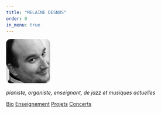 ```yaml
---
title: "MELAINE DESNOS"
order: 0
in_menu: true
---
```

<img src="images/mel.png" alt="Photo du visage" style="width:120px;height:120px;">

<p1><i>pianiste, organiste, enseignant, de jazz et musiques actuelles</i></p1>

<a href="bio.html" class="bouton">Bio</a>
<a href="enseignement.html" class="bouton">Enseignement</a> 
<a href="projets en cours.html" class="bouton">Projets</a>
<a href="concerts.html" class="bouton">Concerts</a> 